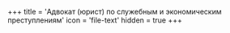 +++
title = 'Адвокат (юрист) по служебным и экономическим преступлениям'
icon = 'file-text'
hidden = true
+++